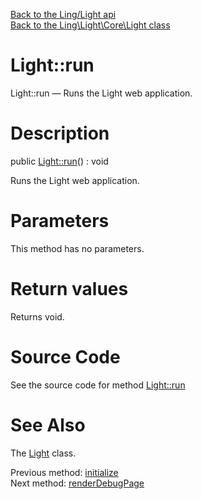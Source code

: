 [Back to the Ling/Light api](https://github.com/lingtalfi/Light/blob/master/doc/api/Ling/Light.md)<br>
[Back to the Ling\Light\Core\Light class](https://github.com/lingtalfi/Light/blob/master/doc/api/Ling/Light/Core/Light.md)


Light::run
================



Light::run — Runs the Light web application.




Description
================


public [Light::run](https://github.com/lingtalfi/Light/blob/master/doc/api/Ling/Light/Core/Light/run.md)() : void




Runs the Light web application.




Parameters
================

This method has no parameters.


Return values
================

Returns void.








Source Code
===========
See the source code for method [Light::run](https://github.com/lingtalfi/Light/blob/master/Core/Light.php#L373-L553)


See Also
================

The [Light](https://github.com/lingtalfi/Light/blob/master/doc/api/Ling/Light/Core/Light.md) class.

Previous method: [initialize](https://github.com/lingtalfi/Light/blob/master/doc/api/Ling/Light/Core/Light/initialize.md)<br>Next method: [renderDebugPage](https://github.com/lingtalfi/Light/blob/master/doc/api/Ling/Light/Core/Light/renderDebugPage.md)<br>

